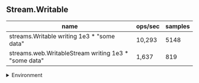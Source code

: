 ## Stream.Writable

|name|ops/sec|samples|
|-|-|-|
|streams.Writable writing 1e3 * "some data"|10,293|5148|
|streams.web.WritableStream writing 1e3 * "some data"|1,637|819|


<details>
<summary>Environment</summary>

* __Machine:__ linux x64 | 4 vCPUs | 7.6GB Mem
* __Run:__ Tue May 06 2025 20:00:57 GMT+0000 (Coordinated Universal Time)
* __Node:__ `v22.14.0`
</details>

<!--
{"environment":{"platform":"linux","arch":"x64","cpus":4,"totalMemory":7.597835540771484},"benchmarks":[{"name":"streams.Writable writing 1e3 * \"some data\"","samples":5148,"opsSec":10293.209202189011},{"name":"streams.web.WritableStream writing 1e3 * \"some data\"","samples":819,"opsSec":1637.725314159408}]}-->
